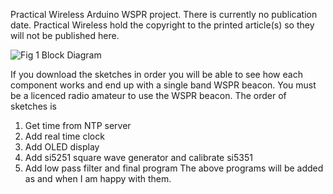 Practical Wireless Arduino WSPR project.
There is currently no publication date. 
Practical Wireless hold the copyright to the printed article(s) so they will not be published here.

![Fig 1  Block Diagram](https://github.com/mm5agm/WSPR/assets/26571503/d4f9af83-ccb1-496f-a32a-023caceaa8cf)

If you download the sketches in order you will be able to see how each component works and end up with a single band WSPR beacon. You must be a licenced radio amateur to use the WSPR beacon. The order of sketches is
1) Get time from NTP server
2) Add real time clock
3) Add OLED display
4) Add si5251 square wave generator and calibrate si5351
6) Add low pass filter and final program
The above programs will be added as and when I am happy with them.
